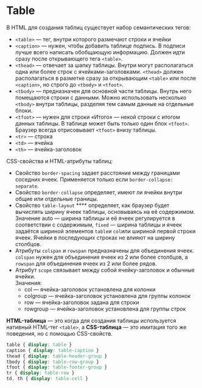 # Table

В HTML для создания таблиц существует набор семантических тегов:

* `<table>` — тег, внутри которого размечают строки и ячейки
* `<caption>` — нужен, чтобы добавить таблице подпись. В подписи лучше всего написать обобщающую информацию. Должен идти сразу после открывающего тега `<table>`.
* `<thead>` — отвечает за шапку таблицы. Внутри могут располагаться одна или более строк с ячейками-заголовками. `<thead>` должен располагаться в разметке сразу за открывающим `<table>` или после `<caption>`, но строго до `<tbody>` и `<tfoot>`.
* `<tbody>` — предназначен для основной части таблицы. Внутрь него помещаются строки с данными. Можно использовать несколько `<tbody>` внутри таблицы, разделяя тем самым данные на отдельные блоки.
* `<tfoot>` — нужен для строки «Итого» — некой строки с итогом данных таблицы. В таблице может быть только один блок `<tfoot>`. Браузер всегда отрисовывает `<tfoot>` внизу таблицы.
* `<tr>` — строка
* `<td>` — ячейка
* `<th>` — ячейка-заголовок

CSS-свойства и HTML-атрибуты таблиц:

* Свойство `border-spacing` задает расстояние между границами соседних ячеек. Применяется только если `border-collapse: separate`.
* Свойство `border-collapse` определяет, имеют ли ячейки внутри общие или отдельные границы.
* Свойство `table-layout` **** определяет, как браузер будет вычислять ширину ячеек таблицы, основываясь на её содержимом. Значение auto — ширина таблицы и её ячеек регулируется в соответствии с содержимым, `fixed` — ширина таблицы и ячеек задаётся шириной элементов `table`и `col`или шириной первой строки ячеек. Ячейки в последующих строках не влияют на ширину столбцов.
* Атрибуты `colspan` и `rowspan` предназначены для объединения ячеек. `colspan` нужен для объединения ячеек из 2 или более столбцов, а `rowspan` для объединения ячеек из 2 или более рядов.
* Атрибут `scope` связывает между собой ячейку-заголовок и обычные ячейки. \
  Значения:
  * col — ячейка-заголовок установлена для колонки
  * colgroup — ячейка-заголовок установлена для группы колонок
  * row — ячейка-заголовок задана для строки
  * rowgroup — ячейка-заголовок установлена для группы строк

**HTML-таблица** — это когда для создания таблицы используется нативный HTML-тег `<table>`, а **CSS-таблица** — это имитация того же поведения, но с помощью CSS-свойств.

```css
table { display: table }
caption { display: table-caption }
thead { display: table-header-group }
tbody { display: table-row-group }
tfoot { display: table-footer-group }
tr { display: table-row }
td, th { display: table-cell }
```

